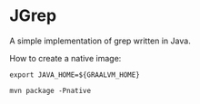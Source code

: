 # JGrep

A simple implementation of grep written in Java.


How to create a native image:

```
export JAVA_HOME=${GRAALVM_HOME}

mvn package -Pnative
```
